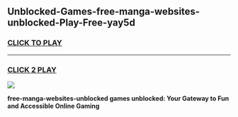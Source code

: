
## Unblocked-Games-free-manga-websites-unblocked-Play-Free-yay5d
<h3>
<a href="https://premium76.site?title=free-manga-websites-unblocked&ref=10A">CLICK TO PLAY</a></h3>
<hr>

<h3>
<a href="https://premium76.site?title=free-manga-websites-unblocked&ref=10A">CLICK 2 PLAY</a>
  
</h3>

<a href="https://premium76.site?title=free-manga-websites-unblocked&ref=10A"><img src="https://clearcache.store/games.png"></a>


**free-manga-websites-unblocked games unblocked: Your Gateway to Fun and Accessible Online Gaming**
